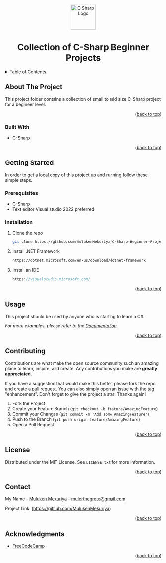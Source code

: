 <div id="top"></div>


<!-- PROJECT LOGO -->
<br />
<div align="center">
  <a href="https://github.com/github_username/repo_name">
    <img src="https://miro.medium.com/max/1400/1*w0u2TZpEp3WfKMrlL5jTSw.png" alt="C Sharp Logo" width="80" height="80">
  </a>

<h1 align="center">Collection of C-Sharp Beginner Projects</h1>

  
</div>



<!-- TABLE OF CONTENTS -->
<details>
  <summary>Table of Contents</summary>
  <ol>
    <li>
      <a href="#about-the-project">About The Project</a>
      <ul>
        <li><a href="#built-with">Built With</a></li>
      </ul>
    </li>
    <li>
      <a href="#getting-started">Getting Started</a>
      <ul>
        <li><a href="#prerequisites">Prerequisites</a></li>
        <li><a href="#installation">Installation</a></li>
      </ul>
    </li>
    <li><a href="#usage">Usage</a></li>
    <li><a href="#roadmap">Roadmap</a></li>
    <li><a href="#contributing">Contributing</a></li>
    <li><a href="#license">License</a></li>
    <li><a href="#contact">Contact</a></li>
    <li><a href="#acknowledgments">Acknowledgments</a></li>
  </ol>
</details>



<!-- ABOUT THE PROJECT -->
## About The Project


This project folder contains a collection of small to mid size C-Sharp project for a begineer level.
<p align="right">(<a href="#top">back to top</a>)</p>



### Built With

* [C-Sharp](https://docs.microsoft.com/en-us/dotnet/csharp/)


<p align="right">(<a href="#top">back to top</a>)</p>



<!-- GETTING STARTED -->
## Getting Started

In order to get a local copy of this project up and running follow these simple steps.

### Prerequisites

* C-Sharp
* Text editor Visual studio 2022 preferred 
  

### Installation

1. Clone the repo
   ```sh
   git clone https://github.com/MulukenMekuriya/C-Sharp-Beginner-Projects
   ```
3. Install .NET Framework
   ```sh
   https://dotnet.microsoft.com/en-us/download/dotnet-framework
   ```
4. Install an IDE
   ```js
   https://visualstudio.microsoft.com/
   ```

<p align="right">(<a href="#top">back to top</a>)</p>



<!-- USAGE EXAMPLES -->
## Usage

This project should be used by anyone who is starting to learn a C#.

_For more examples, please refer to the [Documentation](https://www.youtube.com/watch?v=GhQdlIFylQ8&t=82s)_

<p align="right">(<a href="#top">back to top</a>)</p>





<!-- CONTRIBUTING -->
## Contributing

Contributions are what make the open source community such an amazing place to learn, inspire, and create. Any contributions you make are **greatly appreciated**.

If you have a suggestion that would make this better, please fork the repo and create a pull request. You can also simply open an issue with the tag "enhancement".
Don't forget to give the project a star! Thanks again!

1. Fork the Project
2. Create your Feature Branch (`git checkout -b feature/AmazingFeature`)
3. Commit your Changes (`git commit -m 'Add some AmazingFeature'`)
4. Push to the Branch (`git push origin feature/AmazingFeature`)
5. Open a Pull Request

<p align="right">(<a href="#top">back to top</a>)</p>



<!-- LICENSE -->
## License

Distributed under the MIT License. See `LICENSE.txt` for more information.

<p align="right">(<a href="#top">back to top</a>)</p>



<!-- CONTACT -->
## Contact

My Name - [Muluken Mekuriya](https://www.linkedin.com/in/muluken-mekuriya-313285180/) - mulerthegrete@gmail.com

Project Link: [https://github.com/MulukenMekuriya)

<p align="right">(<a href="#top">back to top</a>)</p>



<!-- ACKNOWLEDGMENTS -->
## Acknowledgments

* [FreeCodeCamp](https://www.youtube.com/watch?v=GhQdlIFylQ8&t=82s/)

<p align="right">(<a href="#top">back to top</a>)</p>

